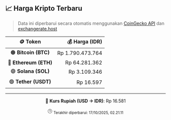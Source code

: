 

<!-- HARGA_KRIPTO -->
## 📈 Harga Kripto Terbaru

> Data ini diperbarui secara otomatis menggunakan [CoinGecko API](https://www.coingecko.com/) dan [exchangerate.host](https://exchangerate.host/)

<div align="center">

| 🪙 Token | 💰 Harga (IDR) |
|:------:|---------------:|
| 🟠 **Bitcoin (BTC)**   | Rp 1.790.473.764 |
| 🔵 **Ethereum (ETH)**  | Rp 64.281.362 |
| 🟣 **Solana (SOL)**    | Rp 3.109.346 |
| 🟢 **Tether (USDT)**   | Rp 16.597 |

---

💱 **Kurs Rupiah (USD → IDR)**: Rp 16.581

🕒 <sub>Terakhir diperbarui: 17/10/2025, 02.21.11</sub>

</div>
<!-- /HARGA_KRIPTO -->